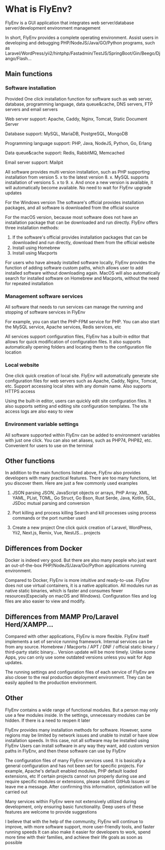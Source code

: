 # What is FlyEnv?

FlyEnv is a GUI application that integrates web server/database server/development environment management

In short, FlyEnv provides a complete operating environment. Assist users in developing and debugging PHP/NodeJS/Java/GO/Python programs,
such as Laravel/WordPress/yii2/hintphp/Fastadmin/TestJS/SpringBoot/Gin/Beego/Django/Flash...

## Main functions

### Software installation

Provided One click installation function for software such as web server, database, programming language, data queue&cache, DNS servers, FTP servers and email servers

Web server support: Apache, Caddy, Nginx, Tomcat,  Static Document Server

Database support: MySQL, MariaDB, PostgreSQL, MongoDB

Programming language support: PHP, Java, NodeJS, Python, Go, Erlang

Data queue&cache support: Redis, RabbitMQ, Memcached

Email server support: Mailpit

All software provides multi version installation, such as PHP supporting installation from version 5. x to the latest version 8. x.
MySQL supports installation of versions 5. x to 9. x.
And once a new version is available, it will automatically become available.
No need to wait for FlyEnv upgrade updates

For the Windows version The software's official provides installation packages, and all software is downloaded from the official source

For the macOS version, because most software does not have an installation package that can be downloaded and run directly.
FlyEnv offers three installation methods:

1. If the software's official provides installation packages that can be downloaded and run directly, download them from the official website
2. Install using Homebrew
3. Install using Macports

For users who have already installed software locally, FlyEnv provides the function of adding software custom paths,
which allows user to add installed software without downloading again.
MacOS will also automatically search for installed software on Homebrew and Macports, without the need for repeated installation

### Management software services

All software that needs to run services can manage the running and stopping of software services in FlyEnv

For example, you can start the PHP-FPM service for PHP. You can also start the MySQL service, Apache services, Redis services, etc

All services support configuration files, FlyEnv has a built-in editor that allows for quick modification of configuration files.
It also supports automatically opening folders and locating them to the configuration file location

### Local website

One click quick creation of local site. FlyEnv will automatically generate site configuration files for web servers such as Apache, Caddy, Nginx, Tomcat, etc.
Support accessing local sites with any domain name. Also supports HTTPS access

Using the built-in editor, users can quickly edit site configuration files.
It also supports setting and editing site configuration templates. The site access logs are also easy to view

### Environment variable settings

All software supported within FlyEnv can be added to environment variables with just one click.
You can also set aliases, such as PHP74, PHP82, etc. Convenient for users to use on the terminal

## Other functions

In addition to the main functions listed above, FlyEnv also provides developers with many practical features. There are too many functions, let you discover them. Here are just a few commonly used examples

1. JSON parsing
   JSON, JavaScript objects or arrays, PHP Array, XML, YAML, PList, TOML, Go Struct, Go Bson, Rust Serde, Java, Kotlin, SQL, JSDoc mutual parsing and conversion

2. Port killing and process killing
   Search and kill processes using process commands or the port number used

3. Create a new project
   One click quick creation of Laravel, WordPress, Yii2, Next.js, Remix, Vue, NestJS... projects

## Differences from Docker

Docker is indeed very good. But there are also many people who just want an out-of-the-box PHP/NodeJS/Java/Go/Python applications running environment.

Compared to Docker, FlyEnv is more intuitive and ready-to-use. FlyEnv does not use virtual containers, it is a native application. All modules run as native static binaries, which is faster and consumes fewer resources(Especially on macOS and Windows). Configuration files and log files are also easier to view and modify.

## Differences from MAMP Pro/Laravel Herd/XAMPP...

Compared with other applications, FlyEnv is more flexible. FlyEnv itself implements a set of service running framework.
Internal services can be from any source. Homebrew / Macports / APT / DNF / official static binary / third-party static binary... Version update will be more timely.
Unlike some Apps, you can only use some outdated versions unless you wait for App updates.

The running settings and configuration files of each service of FlyEnv are also closer to the real production deployment environment.
They can be easily applied to the production environment.

## Other

FlyEnv contains a wide range of functional modules.
But a person may only use a few modules inside.
In the settings, unnecessary modules can be hidden. If there is a need to reopen it later

FlyEnv provides many installation methods for software.
However, some regions may be limited by network issues and unable to install or have slow installation speeds.
In this case, not all software may be installed using FlyEnv
Users can install software in any way they want, add custom version paths in FlyEnv, and then these software can use by FlyEnv

The configuration files of many FlyEnv services used. It is basically a general configuration and has not been set for specific projects.
For example, Apache's default enabled modules, PHP default loaded extensions, etc
If certain projects cannot run properly during use and require specific modules or extensions, please submit GitHub Issues or leave me a message.
After confirming this information, optimization will be carried out

Many services within FlyEnv were not extensively utilized during development, only ensuring basic functionality.
Deep users of these features are welcome to provide suggestions

I believe that with the help of the community, FlyEnv will continue to improve, with more software support, more user-friendly tools, and faster running speeds
It can also make it easier for developers to work, spend more time with their families, and achieve their life goals as soon as possible
